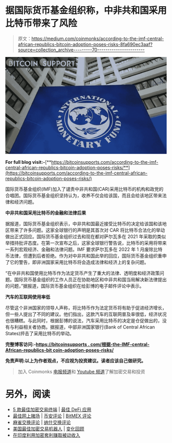 # 据国际货币基金组织称，中非共和国采用比特币带来了风险

> 原文：<https://medium.com/coinmonks/according-to-the-imf-central-african-republics-bitcoin-adoption-poses-risks-8fa690ec3aaf?source=collection_archive---------70----------------------->

![](img/87a4f1748b68db8e5ed47d5365d02c91.png)

**For full blog visit:-**[**https://bitcoinsupports.com/according-to-the-imf-central-african-republics-bitcoin-adoption-poses-risks/**](https://bitcoinsupports.com/according-to-the-imf-central-african-republics-bitcoin-adoption-poses-risks/)

国际货币基金组织(IMF)加入了谴责中非共和国(CAR)采用比特币的机构和政党的合唱团。国际货币基金组织坚持认为，收养不仅会给该国，而且会给该地区带来法律和经济问题。

**中非共和国采用比特币的金融和法律后果**

据报道，国际货币基金组织表示，中非共和国最近接受比特币的决定给该国和该地区带来了许多问题。这家全球银行的声明是其首次对 CAR 将比特币合法化的举动做出正式回应。国际货币基金组织过去和现在都对萨尔瓦多在 2021 年采取的类似举措持批评态度。在第一次宣布之后，这家全球银行警告说，比特币的采用将带来一系列宏观经济、金融和法律问题。IMF 要求萨尔瓦多在 2022 年 1 月废除比特币法律，但遭到后者拒绝。作为对中非共和国此举的回应，国际货币基金组织重申了它的警告，即非洲国家采用比特币将会造成法律和经济上的复杂问题。

“在中非共和国使用比特币作为法定货币产生了重大的法律、透明度和经济政策问题。国际货币基金组织的工作人员正在协助地区和中非共和国当局解决新法律提出的问题，”据报道，国际货币基金组织在给彭博的电子邮件评论中表示。

**汽车的互联网使用率低**

尽管这个非洲国家的领导人声称，将比特币作为法定货币将有助于促进经济增长，但一些人提出了不同的建议。他们指出，这款汽车的互联网普及率很低，经济状况也很糟糕。与此同时，根据彭博的说法，汽车采用比特币的决定是仓促做出的，没有与利益相关者协商。据报道，中部非洲国家银行(Bank of Central African States)抨击了采用比特币的举动。

**完整博客访问:-**[**https://bitcoinsupports . com/根据-the-IMF-central-African-republics-bit coin-adoption-poses-risks/**](https://bitcoinsupports.com/according-to-the-imf-central-african-republics-bitcoin-adoption-poses-risks/)

**免责声明:以上为作者观点，不应视为投资建议。读者应该自己做研究。**

> 加入 Coinmonks [电报频道](https://t.me/coincodecap)和 [Youtube 频道](https://www.youtube.com/c/coinmonks/videos)了解加密交易和投资

# 另外，阅读

*   [5 款最佳加密交易终端](https://coincodecap.com/crypto-trading-terminals) | [最佳 DeFi 应用](https://coincodecap.com/best-defi-apps)
*   [最佳网上赌场](https://coincodecap.com/best-online-casinos) | [币安评论](/coinmonks/binance-review-ee10d3bf3b6e) | [BitMEX 评论](https://coincodecap.com/bitmex-review)
*   [麻雀交换评论](https://coincodecap.com/sparrow-exchange-review) | [纳什交换评论](https://coincodecap.com/nash-exchange-review)
*   [美国最佳加密交易机器人](https://coincodecap.com/crypto-trading-bots-in-the-us) | [变化回顾](https://coincodecap.com/changelly-review)
*   [在印度利用加密套利赚取被动收入](https://coincodecap.com/crypto-arbitrage-in-india)